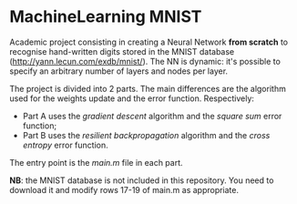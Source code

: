 # MachineLearning MNIST
Academic project consisting in creating a Neural Network **from scratch** to recognise hand-written digits stored in the MNIST database (http://yann.lecun.com/exdb/mnist/). The NN is dynamic: it's possible to specify an arbitrary number of layers and nodes per layer.

The project is divided into 2 parts. The main differences are the algorithm used for the weights update and the error function. Respectively:
- Part A uses the *gradient descent* algorithm and the *square sum* error function;
- Part B uses the *resilient backpropagation* algorithm and the *cross entropy* error function.

The entry point is the *main.m* file in each part.

**NB**: the MNIST database is not included in this repository. You need to download it and modify rows 17-19 of main.m as appropriate.
